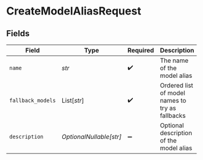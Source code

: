 # CreateModelAliasRequest


## Fields

| Field                                           | Type                                            | Required                                        | Description                                     |
| ----------------------------------------------- | ----------------------------------------------- | ----------------------------------------------- | ----------------------------------------------- |
| `name`                                          | *str*                                           | :heavy_check_mark:                              | The name of the model alias                     |
| `fallback_models`                               | List[*str*]                                     | :heavy_check_mark:                              | Ordered list of model names to try as fallbacks |
| `description`                                   | *OptionalNullable[str]*                         | :heavy_minus_sign:                              | Optional description of the model alias         |